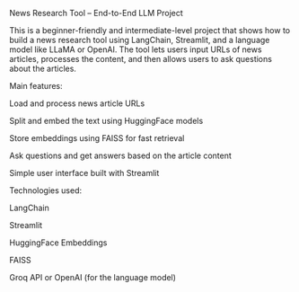 News Research Tool – End-to-End LLM Project

This is a beginner-friendly and intermediate-level project that shows how to build a news research tool using LangChain, Streamlit, and a language model like LLaMA or OpenAI. The tool lets users input URLs of news articles, processes the content, and then allows users to ask questions about the articles.

Main features:

Load and process news article URLs

Split and embed the text using HuggingFace models

Store embeddings using FAISS for fast retrieval

Ask questions and get answers based on the article content

Simple user interface built with Streamlit


Technologies used:

LangChain

Streamlit

HuggingFace Embeddings

FAISS

Groq API or OpenAI (for the language model)
